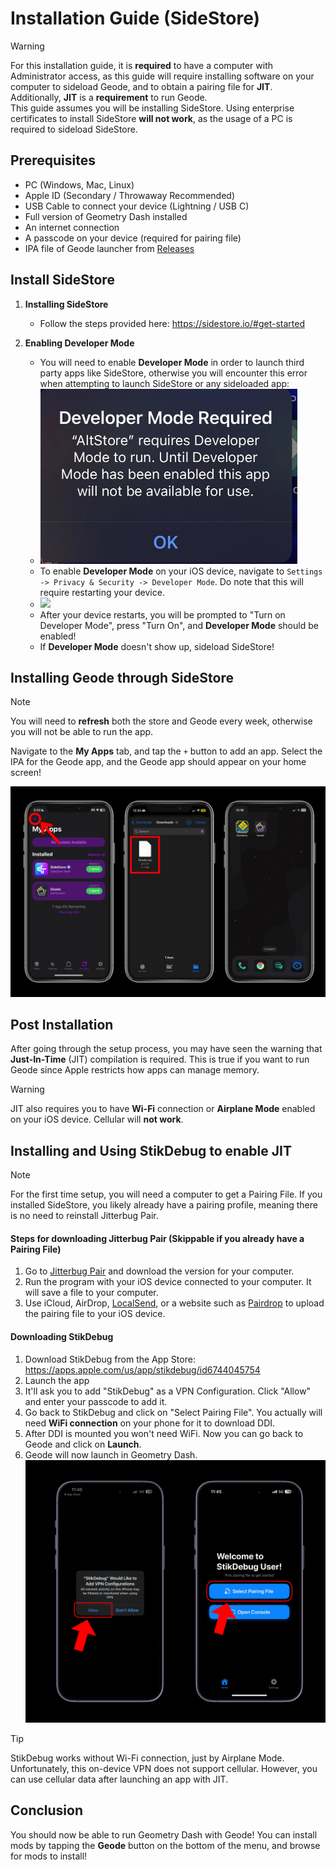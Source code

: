# Installation Guide (SideStore)

> [!WARNING]
> For this installation guide, it is **required** to have a computer with Administrator access, as this guide will require installing software on your computer to sideload Geode, and to obtain a pairing file for **JIT**. Additionally, **JIT** is a **__requirement__** to run Geode.
> \
> This guide assumes you will be installing SideStore. Using enterprise certificates to install SideStore **will not work**, as the usage of a PC is required to sideload SideStore.

## Prerequisites
- PC (Windows, Mac, Linux)
- Apple ID (Secondary / Throwaway Recommended)
- USB Cable to connect your device (Lightning / USB C)
- Full version of Geometry Dash installed
- An internet connection
- A passcode on your device (required for pairing file)
- IPA file of Geode launcher from [Releases](https://github.com/geode-sdk/ios-launcher/releases)

## Install SideStore

1. **Installing SideStore**
	- Follow the steps provided here: https://sidestore.io/#get-started

2. **Enabling Developer Mode**
	- You will need to enable **Developer Mode** in order to launch third party apps like SideStore, otherwise you will encounter this error when attempting to launch SideStore or any sideloaded app:
	- ![](screenshots/install-1.png)
	- To enable **Developer Mode** on your iOS device, navigate to `Settings -> Privacy & Security -> Developer Mode`. Do note that this will require restarting your device.
	- ![](https://faq.altstore.io/~gitbook/image?url=https%3A%2F%2F2606795771-files.gitbook.io%2F%7E%2Ffiles%2Fv0%2Fb%2Fgitbook-x-prod.appspot.com%2Fo%2Fspaces%252FAfe8qEztjcTjsjjaMBY2%252Fuploads%252FWSvXhUTj8UZyGd1ex652%252FFcejvMRXgAE8k3R.jpg%3Falt%3Dmedia%26token%3D5e380cd0-be4e-406a-914b-8fa0519e1196&width=768&dpr=2&quality=100&sign=8860eb96&sv=2)
	- After your device restarts, you will be prompted to "Turn on Developer Mode", press "Turn On", and **Developer Mode** should be enabled!
    - If **Developer Mode** doesn't show up, sideload SideStore!

## Installing Geode through SideStore
> [!NOTE]
> You will need to **refresh** both the store and Geode every week, otherwise you will not be able to run the app.

Navigate to the **My Apps** tab, and tap the `+` button to add an app. Select the IPA for the Geode app, and the Geode app should appear on your home screen!

![](screenshots/install-sidestore.png)

## Post Installation
After going through the setup process, you may have seen the warning that **Just-In-Time** (JIT) compilation is required. This is true if you want to run Geode since Apple restricts how apps can manage memory.

> [!WARNING]
> JIT also requires you to have **Wi-Fi** connection or **Airplane Mode** enabled on your iOS device. Cellular will **not work**.

## Installing and Using StikDebug to enable JIT
> [!NOTE]
> For the first time setup, you will need a computer to get a Pairing File. If you installed SideStore, you likely already have a pairing profile, meaning there is no need to reinstall Jitterbug Pair.

#### Steps for downloading Jitterbug Pair (Skippable if you already have a Pairing File)
1. Go to [Jitterbug Pair](https://github.com/osy/Jitterbug/releases) and download the version for your computer.
2. Run the program with your iOS device connected to your computer. It will save a file to your computer.
3. Use iCloud, AirDrop, [LocalSend](https://localsend.org), or a website such as [Pairdrop](https://pairdrop.net/) to upload the pairing file to your iOS device.

#### Downloading StikDebug
1. Download StikDebug from the App Store: https://apps.apple.com/us/app/stikdebug/id6744045754
2. Launch the app
3. It'll ask you to add "StikDebug" as a VPN Configuration. Click "Allow" and enter your passcode to add it.
4. Go back to StikDebug and click on "Select Pairing File". You actually will need **WiFi connection** on your phone for it to download DDI.
5. After DDI is mounted you won't need WiFi. Now you can go back to Geode and click on **Launch**.
6. Geode will now launch in Geometry Dash.
![](screenshots/stikdebug.png)
> [!TIP]
> StikDebug works without Wi-Fi connection, just by Airplane Mode. Unfortunately, this on-device VPN does not support cellular. However, you can use cellular data after launching an app with JIT.

## Conclusion
You should now be able to run Geometry Dash with Geode! You can install mods by tapping the **Geode** button on the bottom of the menu, and browse for mods to install!

